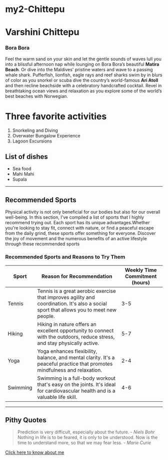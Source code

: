 # my2-Chittepu

# Varshini Chittepu

### Bora Bora

Feel the warm sand on your skin and let the gentle sounds of waves lull you into a blissful afternoon nap while lounging on Bora Bora’s beautiful **Matira Beach**. Or dive into the Maldives' pristine waters and wave to a passing whale shark. Pufferfish, lionfish, eagle rays and reef sharks swim by in blurs of color as you snorkel or scuba dive the country’s world-famous **Ari Atoll** and then recline beachside with a celebratory handcrafted cocktail. Revel in breathtaking ocean views and relaxation as you explore some of the world’s best beaches with Norwegian.

# Three favorite activities
1. Snorkeling and Diving
2. Overwater Bungalow Experience
3. Lagoon Excursions

## List of dishes
* Sea food
* Mahi Mahi
* Supala

______________________________________________________________________

## Recommended Sports

Physical activity is not only beneficial for our bodies but also for our overall well-being. In this section, I've compiled a list of sports that I highly recommend trying out. Each sport has its unique advantages.Whether you're looking to stay fit, connect with nature, or find a peaceful escape from the daily grind, these sports offer something for everyone. Discover the joy of movement and the numerous benefits of an active lifestyle through these recommended sports

 

### Recommended Sports and Reasons to Try Them

| Sport            | Reason for Recommendation                                | Weekly Time Commitment (hours) |
|------------------|----------------------------------------------------------|--------------------------------|
| Tennis           | Tennis is a great aerobic exercise that improves agility and coordination. It's also a social sport that allows you to meet new people. | 3-5                            |
| Hiking           | Hiking in nature offers an excellent opportunity to connect with the outdoors, reduce stress, and stay physically active. | 5-7                            |
| Yoga             | Yoga enhances flexibility, balance, and mental clarity. It's a peaceful practice that promotes mindfulness and relaxation. | 2-4                            |
| Swimming         | Swimming is a full-body workout that's easy on the joints. It's ideal for cardiovascular health and is a valuable life skill. | 4-6                            |


________________________________________________________________________________________
## Pithy Quotes
>Prediction is very difficult, especially about the future. - *Niels Bohr*
> Nothing in life is to be feared, it is only to be understood. Now is the time to understand more, so that we may fear less. - *Marie Curie*
 

[Click here to know about me](MyStats.md)
